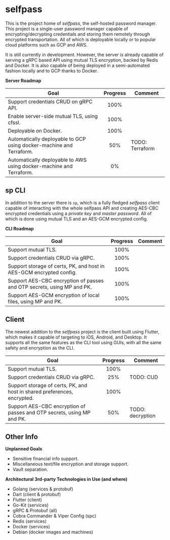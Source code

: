 # selfpass

This is the project home of *selfpass*, the self-hosted password manager. This project is
a single-user password manager capable of encrypting/decrypting credentials and storing them
remotely through encrypted transportation. All of which is deployable locally or to popular cloud
platforms such as GCP and AWS.

It is still currently in development. However, the server is already capable of serving a gRPC
based API using mutual TLS encryption, backed by Redis and Docker. It is also capable of being
deployed in a semi-automated fashion locally and to GCP thanks to Docker.

**Server Roadmap**

| Goal                                                                | Progress | Comment         |
| ---                                                                 | :---:    | ---             |
| Support credentials CRUD on gRPC API.                               | 100%     |                 |
| Enable server-side mutual TLS, using cfssl.                         | 100%     |                 |
| Deployable on Docker.                                               | 100%     |                 |
| Automatically deployable to GCP using docker-machine and Terraform. | 50%      | TODO: Terraform |
| Automatically deployable to AWS using docker-machine and Terraform. | 0%       |                 |

## sp CLI

In addition to the server there is `sp`, which is a fully fledged *selfpass* client capable of
interacting with the whole selfpass API and creating AES-CBC encrypted credentials using a *private
key* and *master password*. All of which is done using mutual TLS and an AES-GCM encrypted config.

**CLI Roadmap**

| Goal                                                                   | Progress | Comment |
| ---                                                                    | :---:    | ---     |
| Support mutual TLS.                                                    | 100%     |         |
| Support credentials CRUD via gRPC.                                     | 100%     |         |
| Support storage of certs, PK, and host in AES-GCM encrypted config.    | 100%     |         |
| Support AES-CBC encryption of passes and OTP secrets, using MP and PK. | 100%     |         |
| Support AES-GCM encryption of local files, using MP and PK.            | 100%     |         |

## Client

The newest addition to the *selfpass* project is the client built using Flutter, which makes it
capable of targeting to iOS, Android, and Desktop. It supports all the same features as the CLI tool
using GUIs, with all the same safety and encryption as the CLI.

| Goal                                                                     | Progress | Comment          |
| ---                                                                      | :---:    | ---              |
| Support mutual TLS.                                                      | 100%     |                  |
| Support credentials CRUD via gRPC.                                       | 25%      | TODO: CUD        |
| Support storage of certs, PK, and host in shared preferences, encrypted. | 100%     |                  |
| Support AES-CBC encryption of passes and OTP secrets, using MP and PK.   | 50%      | TODO: decryption |

## Other Info

**Unplanned Goals**

- Sensitive financial info support.
- Miscellaneous text/file encryption and storage support.
- Vault separation.

**Architectural 3rd-party Technologies in Use (and where)**

- Golang (services & protobuf)
- Dart (client & protobuf)
- Flutter (client)
- Go-Kit (services)
- gRPC & Protobuf (all)
- Cobra Commander & Viper Config (spc)
- Redis (services)
- Docker (services)
- Debian (docker images and machines)
